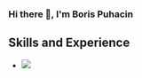 ### Hi there 👋, I'm Boris Puhacin

## Skills and Experience
* <img src="https://img.icons8.com/color/48/000000/kotlin.png"/>
